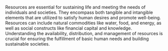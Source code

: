 
Resources are essential for sustaining life and meeting the needs of individuals and societies. They encompass both tangible and intangible elements that are utilized to satisfy human desires and promote well-being. Resources can include natural commodities like water, food, and energy, as well as social constructs like financial capital and knowledge. Understanding the availability, distribution, and management of resources is crucial for ensuring the fulfillment of basic human needs and building sustainable societies.

